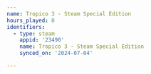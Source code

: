 ```yaml
---
name: Tropico 3 - Steam Special Edition
hours_played: 0
identifiers:
  - type: steam
    appid: '23490'
    name: Tropico 3 - Steam Special Edition
    synced_on: '2024-07-04'

---
```

